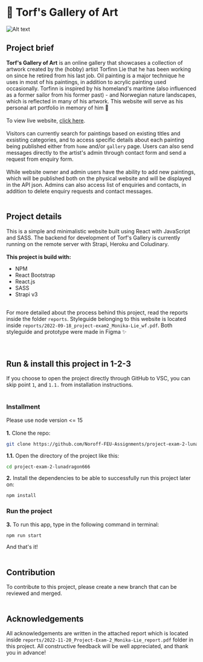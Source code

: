 # 🎨 Torf's Gallery of Art
<img src="/src/assets/home.png" alt="Alt text">

<!-- Intro -->
## Project brief
**Torf's Gallery of Art** is an online gallery that showcases a collection of artwork created by the (hobby) artist Torfinn Lie that he has been working on since he retired from his last job. Oil painting is a major technique he uses in most of his paintings, in addition to acrylic painting used occasionally. Torfinn is inspired by his homeland's maritime (also influenced as a former sailor from his former past) - and Norwegian nature landscapes, which is reflected in many of his artwork. This website will serve as his personal art portfolio in memory of him 🥀
<br><br>
To view live website, [click here](https://torfs-gallery.netlify.app/).
<br><br>
Visitors can currently search for paintings based on existing titles and exsisting categories, and to access specific details about each painting being published either from `home` and/or `gallery` page. Users can also send messages directly to the artist's admin through contact form and send a request from enquiry form.  
<br>
While website owner and admin users have the ability to add new paintings, which will be published both on the physical website and will be displayed in the API json.
Admins can also access list of enquiries and contacts, in addition to delete enquiry requests and contact messages. 
<br><br>

<!-- Project detail -->
## Project details
This is a simple and minimalistic website built using React with JavaScript and SASS. The backend for development of Torf's Gallery is currently running on the remote server with Strapi, Heroku and Coludinary. 
<br><br>
**This project is build with:**
* NPM 
* React Bootstrap
* React.js
* SASS 
* Strapi v3
  <br><br>
  
For more detailed about the process behind this project, read the reports inside the folder `reports`. Styleguide belonging to this website is located inside `reports/2022-09-18_project-exam2_Monika-Lie_wf.pdf`. Both styleguide and prototype were made in Figma ✨     
  <br><br>
<!-- Login information -->
<!--
### Login info 
```bash
username: GuestAdmin or guest@admin.com 
password: Password12340 
```
<br>
-->
<!-- Install react app -->
## Run & install this project in 1-2-3
If you choose to open the project directly through GitHub to VSC, you can skip point `1`, and `1.1.` from installation instructions.
<br><br>
### Installment
Please use node version <= 15
<br><br>
**1.** Clone the repo:
```bash
git clone https://github.com/Noroff-FEU-Assignments/project-exam-2-lunadragon666.git
```
**1.1.** Open the directory of the project like this:
```bash
cd project-exam-2-lunadragon666
```
**2.** Install the dependencies to be able to successfully run this project later on:
```bash
npm install
```
<!-- Run react app -->
### Run the project
**3.** To run this app, type in the following command in terminal:
```bash
npm run start
```
And that's it!
<br><br>

<!-- Contact details -->
## Contribution
To contribute to this project, please create a new branch that can be reviewed and merged.
<br><br>

## Acknowledgements
All acknowledgements are written in the attached report which is located inside `reports/2022-11-20_Project-Exam-2_Monika-Lie_report.pdf` folder in this project. All constructive feedback will be well appreciated, and thank you in advance! 
<br><br><br>
